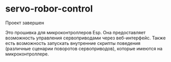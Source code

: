 # servo-robor-control

Проект завершен

Это прошивка для микроконтроллеров Esp.
Она предоставляет возможность управления сервоприводами через веб-интерфейс.
Также есть возможность запускать внутренние скрипты поведения (различные сценарии поворотов сервоприводов), которые имеются на микроконтроллере.
